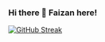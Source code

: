 ### Hi there 👋 Faizan here!

[![GitHub Streak](https://streak-stats.demolab.com?user=IronJosh786&theme=dark)](https://git.io/streak-stats)
<!--
**IronJosh786/IronJosh786** is a ✨ _special_ ✨ repository because its `README.md` (this file) appears on your GitHub profile.

Here are some ideas to get you started:

- 🔭 I’m currently working on ...
- 🌱 I’m currently learning ...
- 👯 I’m looking to collaborate on ...
- 🤔 I’m looking for help with ...
- 💬 Ask me about ...
- 📫 How to reach me: ...
- 😄 Pronouns: ...
- ⚡ Fun fact: ...
-->
